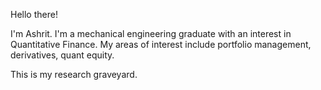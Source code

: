 Hello there!

I'm Ashrit. I'm a mechanical engineering graduate with an interest in Quantitative Finance. My areas of interest include portfolio management, derivatives, quant equity.

This is my research graveyard. 